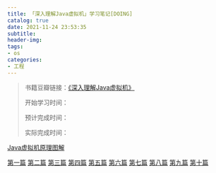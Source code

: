 ```yaml
---
title: 「深入理解Java虚拟机」学习笔记[DOING]
catalog: true
date: 2021-11-24 23:53:35
subtitle:
header-img:
tags:
- os
categories:
- 工程
---
```

> 书籍豆瓣链接：[《深入理解Java虚拟机》](https://book.douban.com/subject/24722612/)
> 
> 开始学习时间：
> 
> 预计完成时间：
> 
> 实际完成时间：


<!--![](https://github.com/SoaringhawkCheng/blog/blob/master/source/_posts/understand-jvm/mind2.png?raw=true)-->

[Java虚拟机原理图解](https://blog.csdn.net/luanlouis/category_9263262.html)

[第一篇](https://blog.csdn.net/weixin_40992982/article/details/104030759?ops_request_misc=%257B%2522request%255Fid%2522%253A%2522163376522916780264070543%2522%252C%2522scm%2522%253A%252220140713.130102334.pc%255Fall.%2522%257D&request_id=163376522916780264070543&biz_id=0&utm_medium=distribute.pc_search_result.none-task-blog-2~all~first_rank_ecpm_v1~rank_v31_ecpm-1-104030759.first_rank_v2_pc_rank_v29&utm_term=%E3%80%8A%E6%B7%B1%E5%85%A5%E7%90%86%E8%A7%A3Java%E8%99%9A%E6%8B%9F%E6%9C%BA%E3%80%8B%EF%BC%88%E7%AC%AC%E4%B8%89%E7%89%88%EF%BC%89%E8%AF%BB%E4%B9%A6%E7%AC%94%E8%AE%B0+NayelyAA&spm=1018.2226.3001.4187)
[第二篇](https://blog.csdn.net/weixin_40992982/article/details/104039324?ops_request_misc=%257B%2522request%255Fid%2522%253A%2522163376522916780264070543%2522%252C%2522scm%2522%253A%252220140713.130102334.pc%255Fall.%2522%257D&request_id=163376522916780264070543&biz_id=0&utm_medium=distribute.pc_search_result.none-task-blog-2~all~first_rank_ecpm_v1~rank_v31_ecpm-10-104039324.first_rank_v2_pc_rank_v29&utm_term=%E3%80%8A%E6%B7%B1%E5%85%A5%E7%90%86%E8%A7%A3Java%E8%99%9A%E6%8B%9F%E6%9C%BA%E3%80%8B%EF%BC%88%E7%AC%AC%E4%B8%89%E7%89%88%EF%BC%89%E8%AF%BB%E4%B9%A6%E7%AC%94%E8%AE%B0+NayelyAA&spm=1018.2226.3001.4187)
[第三篇](https://blog.csdn.net/weixin_40992982/article/details/104041449?ops_request_misc=%257B%2522request%255Fid%2522%253A%2522163376522916780264070543%2522%252C%2522scm%2522%253A%252220140713.130102334.pc%255Fall.%2522%257D&request_id=163376522916780264070543&biz_id=0&utm_medium=distribute.pc_search_result.none-task-blog-2~all~first_rank_ecpm_v1~rank_v31_ecpm-7-104041449.first_rank_v2_pc_rank_v29&utm_term=%E3%80%8A%E6%B7%B1%E5%85%A5%E7%90%86%E8%A7%A3Java%E8%99%9A%E6%8B%9F%E6%9C%BA%E3%80%8B%EF%BC%88%E7%AC%AC%E4%B8%89%E7%89%88%EF%BC%89%E8%AF%BB%E4%B9%A6%E7%AC%94%E8%AE%B0+NayelyAA&spm=1018.2226.3001.4187)
[第四篇](https://blog.csdn.net/weixin_40992982/article/details/104052638?ops_request_misc=%257B%2522request%255Fid%2522%253A%2522163376522916780264070543%2522%252C%2522scm%2522%253A%252220140713.130102334.pc%255Fall.%2522%257D&request_id=163376522916780264070543&biz_id=0&utm_medium=distribute.pc_search_result.none-task-blog-2~all~first_rank_ecpm_v1~rank_v31_ecpm-2-104052638.first_rank_v2_pc_rank_v29&utm_term=%E3%80%8A%E6%B7%B1%E5%85%A5%E7%90%86%E8%A7%A3Java%E8%99%9A%E6%8B%9F%E6%9C%BA%E3%80%8B%EF%BC%88%E7%AC%AC%E4%B8%89%E7%89%88%EF%BC%89%E8%AF%BB%E4%B9%A6%E7%AC%94%E8%AE%B0+NayelyAA&spm=1018.2226.3001.4187)
[第五篇](https://blog.csdn.net/weixin_40992982/article/details/104055126?ops_request_misc=&request_id=&biz_id=102&utm_term=%E3%80%8A%E6%B7%B1%E5%85%A5%E7%90%86%E8%A7%A3Java%E8%99%9A%E6%8B%9F%E6%9C%BA%E3%80%8B%EF%BC%88%E7%AC%AC%E4%B8%89%E7%89%88%EF%BC%89%E8%AF%BB%E4%B9%A6%E7%AC%94%E8%AE%B0%20NayelyA&utm_medium=distribute.pc_search_result.none-task-blog-2~all~sobaiduweb~default-3-104055126.first_rank_v2_pc_rank_v29&spm=1018.2226.3001.4187)
[第六篇](https://blog.csdn.net/weixin_40992982/article/details/104056639?ops_request_misc=&request_id=&biz_id=102&utm_term=%E3%80%8A%E6%B7%B1%E5%85%A5%E7%90%86%E8%A7%A3Java%E8%99%9A%E6%8B%9F%E6%9C%BA%E3%80%8B%EF%BC%88%E7%AC%AC%E4%B8%89%E7%89%88%EF%BC%89%E8%AF%BB%E4%B9%A6%E7%AC%94%E8%AE%B0%20NayelyA&utm_medium=distribute.pc_search_result.none-task-blog-2~all~sobaiduweb~default-0-104056639.first_rank_v2_pc_rank_v29&spm=1018.2226.3001.4187)
[第七篇](https://blog.csdn.net/weixin_40992982/article/details/104071278?ops_request_misc=%257B%2522request%255Fid%2522%253A%2522163376522916780264070543%2522%252C%2522scm%2522%253A%252220140713.130102334.pc%255Fall.%2522%257D&request_id=163376522916780264070543&biz_id=0&utm_medium=distribute.pc_search_result.none-task-blog-2~all~first_rank_ecpm_v1~rank_v31_ecpm-3-104071278.first_rank_v2_pc_rank_v29&utm_term=%E3%80%8A%E6%B7%B1%E5%85%A5%E7%90%86%E8%A7%A3Java%E8%99%9A%E6%8B%9F%E6%9C%BA%E3%80%8B%EF%BC%88%E7%AC%AC%E4%B8%89%E7%89%88%EF%BC%89%E8%AF%BB%E4%B9%A6%E7%AC%94%E8%AE%B0+NayelyAA&spm=1018.2226.3001.4187)
[第八篇](https://blog.csdn.net/weixin_40992982/article/details/104071298?ops_request_misc=%257B%2522request%255Fid%2522%253A%2522163376522916780264070543%2522%252C%2522scm%2522%253A%252220140713.130102334.pc%255Fall.%2522%257D&request_id=163376522916780264070543&biz_id=0&utm_medium=distribute.pc_search_result.none-task-blog-2~all~first_rank_ecpm_v1~rank_v31_ecpm-4-104071298.first_rank_v2_pc_rank_v29&utm_term=%E3%80%8A%E6%B7%B1%E5%85%A5%E7%90%86%E8%A7%A3Java%E8%99%9A%E6%8B%9F%E6%9C%BA%E3%80%8B%EF%BC%88%E7%AC%AC%E4%B8%89%E7%89%88%EF%BC%89%E8%AF%BB%E4%B9%A6%E7%AC%94%E8%AE%B0+NayelyAA&spm=1018.2226.3001.4187)
[第九篇](https://blog.csdn.net/weixin_40992982/article/details/104071318?ops_request_misc=&request_id=&biz_id=102&utm_term=%E3%80%8A%E6%B7%B1%E5%85%A5%E7%90%86%E8%A7%A3Java%E8%99%9A%E6%8B%9F%E6%9C%BA%E3%80%8B%EF%BC%88%E7%AC%AC%E4%B8%89%E7%89%88%EF%BC%89%E8%AF%BB%E4%B9%A6%E7%AC%94%E8%AE%B0%20NayelyA&utm_medium=distribute.pc_search_result.none-task-blog-2~all~sobaiduweb~default-1-104071318.first_rank_v2_pc_rank_v29&spm=1018.2226.3001.4187)
[第十篇](https://blog.csdn.net/weixin_40992982/article/details/104071348?ops_request_misc=&request_id=&biz_id=102&utm_term=%E3%80%8A%E6%B7%B1%E5%85%A5%E7%90%86%E8%A7%A3Java%E8%99%9A%E6%8B%9F%E6%9C%BA%E3%80%8B%EF%BC%88%E7%AC%AC%E4%B8%89%E7%89%88%EF%BC%89%E8%AF%BB%E4%B9%A6%E7%AC%94%E8%AE%B0%20NayelyA&utm_medium=distribute.pc_search_result.none-task-blog-2~all~sobaiduweb~default-6-104071348.first_rank_v2_pc_rank_v29&spm=1018.2226.3001.4187)
